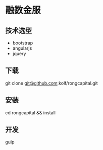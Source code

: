 # 融数金服
## 技术选型
-  bootstrap
-  angularjs
-  jquery

## 下载
git clone git@github.com:kolf/rongcapital.git

## 安装
cd rongcapital && install

## 开发
gulp

